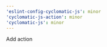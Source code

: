 ```yaml
---
'eslint-config-cyclomatic-js': minor
'cyclomatic-js-action': minor
'cyclomatic-js': minor
---
```


Add action

